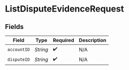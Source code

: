 # ListDisputeEvidenceRequest


## Fields

| Field              | Type               | Required           | Description        |
| ------------------ | ------------------ | ------------------ | ------------------ |
| `accountID`        | *String*           | :heavy_check_mark: | N/A                |
| `disputeID`        | *String*           | :heavy_check_mark: | N/A                |